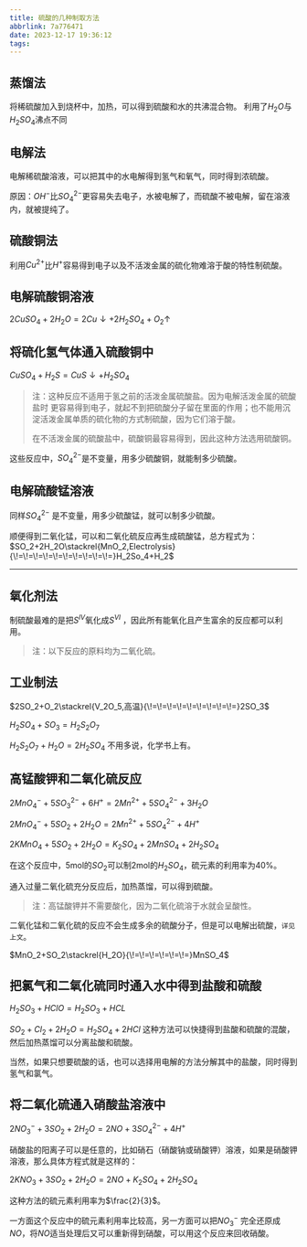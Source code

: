 ```yaml
---
title: 硫酸的几种制取方法
abbrlink: 7a776471
date: 2023-12-17 19:36:12
tags:
---
```


## 蒸馏法
将稀硫酸加入到烧杯中，加热，可以得到硫酸和水的共沸混合物。
利用了$H_2O$与$H_2SO_4$沸点不同
## 电解法
电解稀硫酸溶液，可以把其中的水电解得到氢气和氧气，同时得到浓硫酸。

原因：$OH^-$比$SO_4^{2-}$更容易失去电子，水被电解了，而硫酸不被电解，留在溶液内，就被提纯了。

## 硫酸铜法
利用$Cu^{2+}$比$H^+$容易得到电子以及不活泼金属的硫化物难溶于酸的特性制硫酸。

## 电解硫酸铜溶液
$2CuSO_4 +2H_2O=2Cu\downarrow+2H_2SO_4+O_2\uparrow$ 

## 将硫化氢气体通入硫酸铜中
$CuSO_4+H_2S=CuS\downarrow+H_2SO_4$
<blockquote>注：这种反应不适用于氢之前的活泼金属硫酸盐。因为电解活泼金属的硫酸盐时 
 更容易得到电子，就起不到把硫酸分子留在里面的作用；也不能用沉淀活泼金属单质的硫化物的方式制硫酸，因为它们溶于酸。

在不活泼金属的硫酸盐中，硫酸铜最容易得到，因此这种方法选用硫酸铜。</blockquote>
这些反应中，$SO^{2-}_4$是不变量，用多少硫酸铜，就能制多少硫酸。



## 电解硫酸锰溶液


同样$SO^{2-}_4$ 
 是不变量，用多少硫酸锰，就可以制多少硫酸。

顺便得到二氧化锰，可以和二氧化硫反应再生成硫酸锰，总方程式为：$SO_2+2H_2O\stackrel{MnO_2,Electrolysis}{\!=\!=\!=\!=\!=\!=\!=\!=\!=\!=}H_2So_4+H_2$

---

## 氧化剂法
制硫酸最难的是把$S^{IV}$氧化成$S^{VI}$ ，因此所有能氧化且产生富余的反应都可以利用。

<blockquote>注：以下反应的原料均为二氧化硫。</blockquote>

## 工业制法
$2SO_2+O_2\stackrel{V_2O_5,高温}{\!=\!=\!=\!=\!=\!=\!=\!=\!=}2SO_3$

$H_2SO_4+SO_3=H_2S_2O_7$

$H_2S_2O_7+H_2O=2H_2SO_4$
不用多说，化学书上有。

## 高锰酸钾和二氧化硫反应
$2MnO_4^-+5SO^{2-}_3+6H^+=2Mn^{2+}+5SO^{2-}_4+3H_2O$

$2MnO_4^-+5SO_2+2H_2O=2Mn^{2+}+5SO_4^{2-}+4H^+$

$2KMnO_4+5SO_2+2H_2O=K_2SO_4+2MnSO_4+2H_2SO_4$

在这个反应中，5mol的$SO_2$可以制2mol的$H_2SO_4$，硫元素的利用率为40\%。

通入过量二氧化硫充分反应后，加热蒸馏，可以得到硫酸。

<blockquote>注：高锰酸钾并不需要酸化，因为二氧化硫溶于水就会呈酸性。</blockquote>

二氧化锰和二氧化硫的反应不会生成多余的硫酸分子，但是可以电解出硫酸，<code>详见上文</code>。

$MnO_2+SO_2\stackrel{H_2O}{\!=\!=\!=\!=\!=\!=}MnSO_4$

## 把氯气和二氧化硫同时通入水中得到盐酸和硫酸
$H_2SO_3+HClO=H_2SO_3+HCL$

$SO_2+Cl_2+2H_2O=H_2SO_4+2HCl$
这种方法可以快捷得到盐酸和硫酸的混酸，然后加热蒸馏可以分离盐酸和硫酸。

当然，如果只想要硫酸的话，也可以选择用电解的方法分解其中的盐酸，同时得到氢气和氯气。

## 将二氧化硫通入硝酸盐溶液中
$2NO_3^-+3SO_2+2H_2O=2NO+3SO^{2-}_4+4H^+$

硝酸盐的阳离子可以是任意的，比如硝石（硝酸钠或硝酸钾）溶液，如果是硝酸钾溶液，那么具体方程式就是这样的：

$2KNO_3+3SO_2+2H_2O=2NO+K_2SO_4+2H_2SO_4$

这种方法的硫元素利用率为$\frac{2}{3}$。

一方面这个反应中的硫元素利用率比较高，另一方面可以把$NO^-_3$
完全还原成$NO$，将$NO$适当处理后又可以重新得到硝酸，可以用这个反应来回收硝酸。



